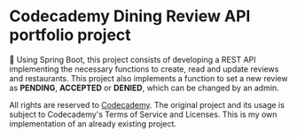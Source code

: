 # Codecademy Dining Review API portfolio project #

🌱 Using Spring Boot, this project consists of developing a REST API implementing the necessary functions to create, read and update reviews and restaurants.
This project also implements a function to set a new review as **PENDING**, **ACCEPTED** or **DENIED**, which can be changed by an admin.

All rights are reserved to [Codecademy](https://www.codecademy.com/). The original project and its usage is subject to Codecademy's Terms of Service and Licenses. This is my own implementation of an already existing project.
